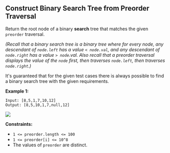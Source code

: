## Construct Binary Search Tree from Preorder Traversal

Return the root node of a binary **search** tree that matches the given `preorder` traversal.

_(Recall that a binary search tree is a binary tree where for every node, any descendant of `node.left` has a value `< node.val`, and any descendant of `node.right` has a value `> node`.val. Also recall that a preorder traversal displays the value of the `node` first, then traverses `node.left`, then traverses `node.right`.)_

It's guaranteed that for the given test cases there is always possible to find a binary search tree with the given requirements.

**Example 1:**

```
Input: [8,5,1,7,10,12]
Output: [8,5,10,1,7,null,12]
```

![](https://assets.leetcode.com/uploads/2019/03/06/1266.png)

**Constraints:**

- `1 <= preorder.length <= 100`
- `1 <= preorder[i] <= 10^8`
- The values of `preorder` are distinct.
